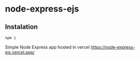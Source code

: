 # node-express-ejs

## Instalation
```bash
npm i
```
Simple Node Express app hosted in vercel
https://node-express-ejs.vercel.app/
